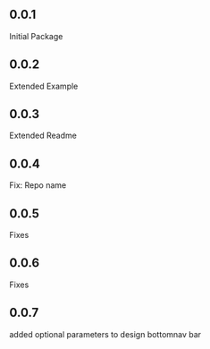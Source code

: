 ## 0.0.1
Initial Package

## 0.0.2
Extended Example

## 0.0.3
Extended Readme

## 0.0.4
Fix: Repo name

## 0.0.5
Fixes

## 0.0.6
Fixes

## 0.0.7
added optional parameters to design bottomnav bar